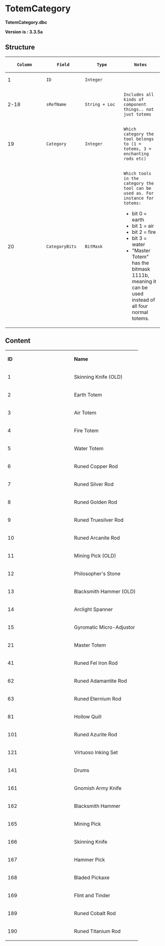# TotemCategory

**TotemCategory.dbc**

**Version is : 3.3.5a**

## Structure

<table>
<colgroup>
<col width="25%" />
<col width="25%" />
<col width="25%" />
<col width="25%" />
</colgroup>
<thead>
<tr class="header">
<th><pre><code>Column</code></pre></th>
<th><pre><code>Field</code></pre></th>
<th><pre><code>Type</code></pre></th>
<th><pre><code>Notes</code></pre></th>
</tr>
</thead>
<tbody>
<tr>
<td>1</td>
<td><pre><code>ID</code></pre></td>
<td><pre><code>Integer</code></pre></td>
<td> </td>
</tr>
<tr>
<td>2-18</td>
<td><pre><code>sRefName</code></pre></td>
<td><pre><code>String + Loc</code></pre></td>
<td><pre><code>Includes all kinds of component things.. not just totems</code></pre></td>
</tr>
<tr>
<td>19</td>
<td><pre><code>Category</code></pre></td>
<td><pre><code>Integer</code></pre></td>
<td><pre><code>Which category the tool belongs to (1 = totems, 3 = enchanting rods etc)</code></pre></td>
</tr>
<tr>
<td>20</td>
<td><pre><code>CategoryBits</code></pre></td>
<td><pre><code>BitMask</code></pre></td>
<td><pre><code>Which tools in the category the tool can be used as. For instance for totems:</code></pre>
<ul>
<li>bit 0 = earth</li>
<li>bit 1 = air</li>
<li>bit 2 = fire</li>
<li>bit 3 = water</li>
<li>&quot;Master Totem&quot; has the bitmask 1111b, meaning it can be used instead of all four normal totems.</li>
</ul></td>
</tr>
</tbody>
</table>

## **Content**

<table>
<colgroup>
<col width="50%" />
<col width="50%" />
</colgroup>
<tbody>
<tr>
<td><p><strong>ID</strong></p></td>
<td><p><strong>Name</strong></p></td>
</tr>
<tr>
<td><p>1</p></td>
<td><p>Skinning Knife (OLD)</p></td>
</tr>
<tr>
<td><p>2</p></td>
<td><p>Earth Totem</p></td>
</tr>
<tr>
<td><p>3</p></td>
<td><p>Air Totem</p></td>
</tr>
<tr>
<td><p>4</p></td>
<td><p>Fire Totem</p></td>
</tr>
<tr>
<td><p>5</p></td>
<td><p>Water Totem</p></td>
</tr>
<tr>
<td><p>6</p></td>
<td><p>Runed Copper Rod</p></td>
</tr>
<tr>
<td><p>7</p></td>
<td><p>Runed Silver Rod</p></td>
</tr>
<tr>
<td><p>8</p></td>
<td><p>Runed Golden Rod</p></td>
</tr>
<tr>
<td><p>9</p></td>
<td><p>Runed Truesilver Rod</p></td>
</tr>
<tr>
<td><p>10</p></td>
<td><p>Runed Arcanite Rod</p></td>
</tr>
<tr>
<td><p>11</p></td>
<td><p>Mining Pick (OLD)</p></td>
</tr>
<tr>
<td><p>12</p></td>
<td><p>Philosopher's Stone</p></td>
</tr>
<tr>
<td><p>13</p></td>
<td><p>Blacksmith Hammer (OLD)</p></td>
</tr>
<tr>
<td><p>14</p></td>
<td><p>Arclight Spanner</p></td>
</tr>
<tr>
<td><p>15</p></td>
<td><p>Gyromatic Micro-Adjustor</p></td>
</tr>
<tr>
<td><p>21</p></td>
<td><p>Master Totem</p></td>
</tr>
<tr>
<td><p>41</p></td>
<td><p>Runed Fel Iron Rod</p></td>
</tr>
<tr>
<td><p>62</p></td>
<td><p>Runed Adamantite Rod</p></td>
</tr>
<tr>
<td><p>63</p></td>
<td><p>Runed Eternium Rod</p></td>
</tr>
<tr>
<td><p>81</p></td>
<td><p>Hollow Quill</p></td>
</tr>
<tr>
<td><p>101</p></td>
<td><p>Runed Azurite Rod</p></td>
</tr>
<tr>
<td><p>121</p></td>
<td><p>Virtuoso Inking Set</p></td>
</tr>
<tr>
<td><p>141</p></td>
<td><p>Drums</p></td>
</tr>
<tr>
<td><p>161</p></td>
<td><p>Gnomish Army Knife</p></td>
</tr>
<tr>
<td><p>162</p></td>
<td><p>Blacksmith Hammer</p></td>
</tr>
<tr>
<td><p>165</p></td>
<td><p>Mining Pick</p></td>
</tr>
<tr>
<td><p>166</p></td>
<td><p>Skinning Knife</p></td>
</tr>
<tr>
<td><p>167</p></td>
<td><p>Hammer Pick</p></td>
</tr>
<tr>
<td><p>168</p></td>
<td><p>Bladed Pickaxe</p></td>
</tr>
<tr>
<td><p>169</p></td>
<td><p>Flint and Tinder</p></td>
</tr>
<tr>
<td><p>189</p></td>
<td><p>Runed Cobalt Rod</p></td>
</tr>
<tr>
<td><p>190</p></td>
<td><p>Runed Titanium Rod</p></td>
</tr>
</tbody>
</table>


